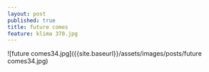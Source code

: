 ```yaml
---
layout: post
published: true
title: future comes
feature: klima 370.jpg
---
```

![future comes34.jpg]({{site.baseurl}}/assets/images/posts/future comes34.jpg)
